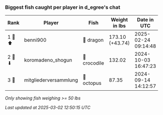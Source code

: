 ### Biggest fish caught per player in d_egree's chat
| Rank | Player | Fish | Weight in lbs | Date in UTC |
|------|--------|-----------|---------|-----|
| 1 🥇 ⬆ | benni900 | 🐉 dragon | 173.10 (+43.74) | 2025-02-24 09:14:48 |
| 2 🥈 ⬇ | koromadeno_shogun | 🐊 crocodile | 132.02 | 2024-10-03 16:47:23 |
| 3 🥉  | mitgliederversammlung | 🐙 octopus | 87.35 | 2024-09-14 14:12:57 |

_Only showing fish weighing >= 50 lbs_

_Last updated at 2025-03-02 12:50:15 UTC_